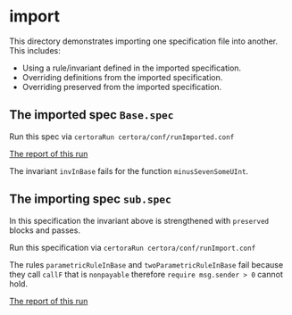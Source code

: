 # import
This directory demonstrates importing one specification file into another.
This includes:
- Using a rule/invariant defined in the imported specification.
- Overriding definitions from the imported specification.
- Overriding preserved from the imported specification.

## The imported spec `Base.spec`

Run this spec via
```certoraRun certora/conf/runImported.conf```

[The report of this run](https://prover.certora.com/output/1902/7c187b4f4307426d996f6f51bff1fc2d/?anonymousKey=6cd69a609d7a778f9c791b2be036c14bcf06c7cc)

The invariant `invInBase` fails for the function `minusSevenSomeUInt`.

## The importing spec `sub.spec`
In this specification the invariant above is strengthened with `preserved` blocks and passes.

Run this specification via
```certoraRun certora/conf/runImport.conf```

The rules `parametricRuleInBase` and `twoParametricRuleInBase` fail because they call `callF` that is `nonpayable` therefore `require msg.sender > 0` cannot hold.


[The report of this run](https://prover.certora.com/output/1902/6993e42943214f84b915a66de18f4b2b?anonymousKey=d6949f0b501694156a965515e0885fcdf9b18c52)

